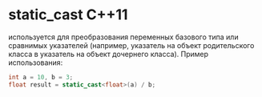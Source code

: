 # static_cast C++11 #

используется для преобразования переменных базового типа или сравнимых указателей (например, указатель на объект родительского класса в указатель на объект дочернего класса). Пример использования:
```c++
int a = 10, b = 3;
float result = static_cast<float>(a) / b;
```